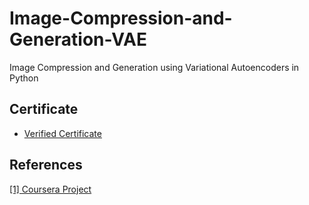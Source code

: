 # Image-Compression-and-Generation-VAE
Image Compression and Generation using Variational Autoencoders in Python
## Certificate
* [Verified Certificate](https://www.coursera.org/account/accomplishments/verify/ZWULV3BTALZ7?utm_product=project)

## References
[[1] Coursera Project](https://www.coursera.org/projects/image-compression-generation-vae)
